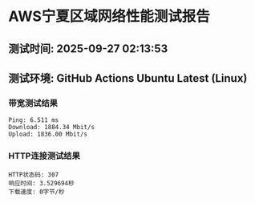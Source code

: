 # AWS宁夏区域网络性能测试报告
## 测试时间: 2025-09-27 02:13:53
## 测试环境: GitHub Actions Ubuntu Latest (Linux)

### 带宽测试结果
```
Ping: 6.511 ms
Download: 1884.34 Mbit/s
Upload: 1836.00 Mbit/s
```

### HTTP连接测试结果
```
HTTP状态码: 307
响应时间: 3.529694秒
下载速度: 0字节/秒
```

